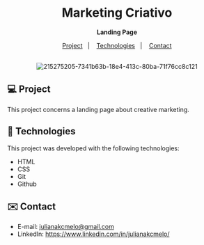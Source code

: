 <div align="center">
  
# Marketing Criativo <br>
**Landing Page** <br>

</div>

<p align="center">
  <a href="#-project">Project</a>&nbsp;&nbsp;&nbsp;|&nbsp;&nbsp;&nbsp;
  <a href="#-tech">Technologies</a>&nbsp;&nbsp;&nbsp;|&nbsp;&nbsp;&nbsp;
  <a href="#-contact">Contact</a><br><br>
</p>


<div align="center">
  
![215275205-7341b63b-18e4-413c-80ba-71f76cc8c121](https://github.com/julianakcmelo/MarketingCriativo/assets/168940325/bc7633b3-0e43-43bf-901b-1e6413301248)

</div>

<div id="-project">

## :computer: Project

This project concerns a landing page about creative marketing.

</div>

<div id="-tech">

## :rocket: Technologies

This project was developed with the following technologies:

- HTML  
- CSS
- Git
- Github

</div>

<div id="-contact">

## :envelope: Contact

- E-mail: julianakcmelo@gmail.com
- LinkedIn: https://www.linkedin.com/in/julianakcmelo/

</div>

